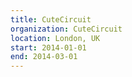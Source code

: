 ```yaml
---
title: CuteCircuit
organization: CuteCircuit
location: London, UK
start: 2014-01-01
end: 2014-03-01
---
```


